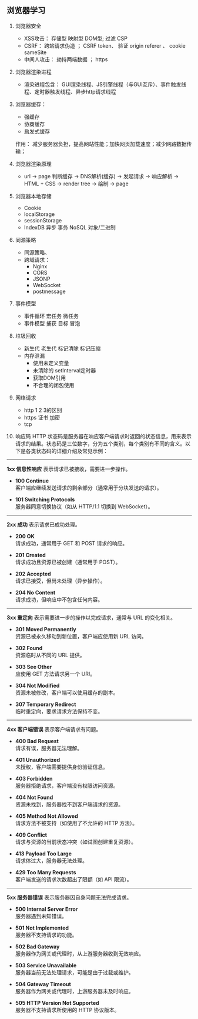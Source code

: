 ## 浏览器学习

1. 浏览器安全
    + XSS攻击： 存储型  映射型 DOM型;  过滤 CSP 
    + CSRF： 跨站请求伪造 ； CSRF token、 验证 origin referer 、 cookie sameSite
    + 中间人攻击： 劫持两端数据 ； https

2. 浏览器渲染进程
    + 渲染进程包含： GUI渲染线程、JS引擎线程（与GUI互斥）、事件触发线程、定时器触发线程、异步http请求线程

3. 浏览器缓存：
    + 强缓存
    + 协商缓存
    + 启发式缓存

    作用：
        减少服务器负担，提高网站性能；加快网页加载速度；减少网路数据传输；

4. 浏览器渲染原理
    + url -> page 
        判断缓存 -> DNS解析(缓存) -> 发起请求 -> 响应解析 -> HTML + CSS -> render tree -> 绘制 -> page

5. 浏览器本地存储
    + Cookie
    + localStorage
    + sessionStorage
    + IndexDB 异步 事务 NoSQL 对象/二进制

6. 同源策略
    + 同源策略、
    + 跨域请求：
        + Nginx 
        + CORS
        + JSONP
        + WebSocket
        + postmessage 

7. 事件模型
    + 事件循环 宏任务 微任务
    + 事件模型 捕获 目标 冒泡

8. 垃圾回收
    + 新生代 老生代 标记清除 标记压缩
    + 内存泄漏
        + 使用未定义变量
        + 未清除的 setInterval定时器
        + 获取DOM引用
        + 不合理的闭包使用
    
9. 网络请求
    + http 1 2 3的区别
    + https 证书 加密
    + tcp 

10. 响应码
HTTP 状态码是服务器在响应客户端请求时返回的状态信息，用来表示请求的结果。状态码是三位数字，分为五个类别，每个类别有不同的含义。以下是各类状态码的详细介绍及常见示例：

---

**1xx 信息性响应**
表示请求已被接收，需要进一步操作。

- **100 Continue**  
  客户端应继续发送请求的剩余部分（通常用于分块发送的请求）。
  
- **101 Switching Protocols**  
  服务器同意切换协议（如从 HTTP/1.1 切换到 WebSocket）。

---

 **2xx 成功**
表示请求已成功处理。

- **200 OK**  
  请求成功，通常用于 GET 和 POST 请求的响应。

- **201 Created**  
  请求成功且资源已被创建（通常用于 POST）。

- **202 Accepted**  
  请求已接受，但尚未处理（异步操作）。

- **204 No Content**  
  请求成功，但响应中不包含任何内容。

---

 **3xx 重定向**
表示需要进一步的操作以完成请求，通常与 URL 的变化相关。

- **301 Moved Permanently**  
  资源已被永久移动到新位置，客户端应使用新 URL 访问。

- **302 Found**  
  资源临时从不同的 URL 提供。

- **303 See Other**  
  应使用 GET 方法请求另一个 URI。

- **304 Not Modified**  
  资源未被修改，客户端可以使用缓存的副本。

- **307 Temporary Redirect**  
  临时重定向，要求请求方法保持不变。

---

**4xx 客户端错误**
表示客户端请求有问题。

- **400 Bad Request**  
  请求有误，服务器无法理解。

- **401 Unauthorized**  
  未授权，客户端需要提供身份验证信息。

- **403 Forbidden**  
  服务器拒绝请求，客户端没有权限访问资源。

- **404 Not Found**  
  资源未找到，服务器找不到客户端请求的资源。

- **405 Method Not Allowed**  
  请求方法不被支持（如使用了不允许的 HTTP 方法）。

- **409 Conflict**  
  请求与资源的当前状态冲突（如试图创建重复资源）。

- **413 Payload Too Large**  
  请求体过大，服务器无法处理。

- **429 Too Many Requests**  
  客户端发送的请求次数超出了限额（如 API 限流）。

---

**5xx 服务器错误**
表示服务器因自身问题无法完成请求。

- **500 Internal Server Error**  
  服务器遇到未知错误。

- **501 Not Implemented**  
  服务器不支持请求的功能。

- **502 Bad Gateway**  
  服务器作为网关或代理时，从上游服务器收到无效响应。

- **503 Service Unavailable**  
  服务器当前无法处理请求，可能是由于过载或维护。

- **504 Gateway Timeout**  
  服务器作为网关或代理时，上游服务器未及时响应。

- **505 HTTP Version Not Supported**  
  服务器不支持请求所使用的 HTTP 协议版本。
